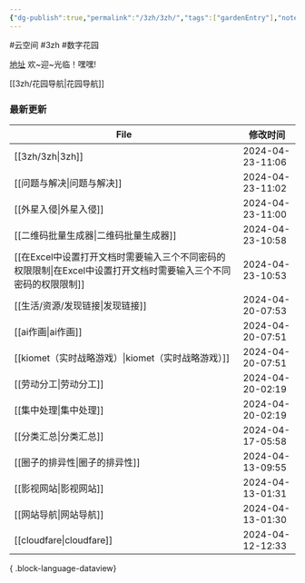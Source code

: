 ```yaml
---
{"dg-publish":true,"permalink":"/3zh/3zh/","tags":["gardenEntry"],"noteIcon":""}
---
```


#云空间 #3zh #数字花园

<head>
<meta name="shenma-site-verification" content="9f4a23071eb178c10212ac1fc519d41d_1700668342">
</head>


[地址](https://sdfd-azc.pages.dev/)
欢~迎~光临！嘿嘿!

[[3zh/花园导航\|花园导航]]

### 最新更新

| File                                                                | 修改时间             |
| ------------------------------------------------------------------- | ---------------- |
| [[3zh/3zh\|3zh]]                                                 | 2024-04-23-11:06 |
| [[问题与解决\|问题与解决]]                                                 | 2024-04-23-11:02 |
| [[外星入侵\|外星入侵]]                                                   | 2024-04-23-11:00 |
| [[二维码批量生成器\|二维码批量生成器]]                                           | 2024-04-23-10:58 |
| [[在Excel中设置打开文档时需要输入三个不同密码的权限限制\|在Excel中设置打开文档时需要输入三个不同密码的权限限制]] | 2024-04-23-10:53 |
| [[生活/资源/发现链接\|发现链接]]                                             | 2024-04-20-07:53 |
| [[ai作画\|ai作画]]                                                   | 2024-04-20-07:51 |
| [[kiomet（实时战略游戏）\|kiomet（实时战略游戏）]]                               | 2024-04-20-07:51 |
| [[劳动分工\|劳动分工]]                                                   | 2024-04-20-02:19 |
| [[集中处理\|集中处理]]                                                   | 2024-04-20-02:19 |
| [[分类汇总\|分类汇总]]                                                   | 2024-04-17-05:58 |
| [[圈子的排异性\|圈子的排异性]]                                               | 2024-04-13-09:55 |
| [[影视网站\|影视网站]]                                                   | 2024-04-13-01:31 |
| [[网站导航\|网站导航]]                                                   | 2024-04-13-01:30 |
| [[cloudfare\|cloudfare]]                                         | 2024-04-12-12:33 |

{ .block-language-dataview}





